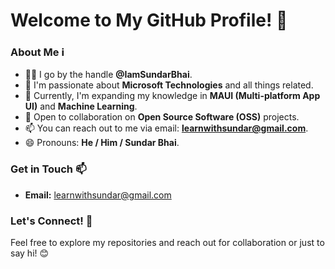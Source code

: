 # Welcome to My GitHub Profile! 👋

### About Me ℹ️
- 👨‍💻 I go by the handle **@IamSundarBhai**.
- 👀 I'm passionate about **Microsoft Technologies** and all things related.
- 🌱 Currently, I'm expanding my knowledge in **MAUI (Multi-platform App UI)** and **Machine Learning**.
- 💞️ Open to collaboration on **Open Source Software (OSS)** projects.
- 📫 You can reach out to me via email: **learnwithsundar@gmail.com**.
- 😄 Pronouns: **He / Him / Sundar Bhai**.

### Get in Touch 📫
- **Email:** learnwithsundar@gmail.com

### Let's Connect! 🤝
Feel free to explore my repositories and reach out for collaboration or just to say hi! 😊
